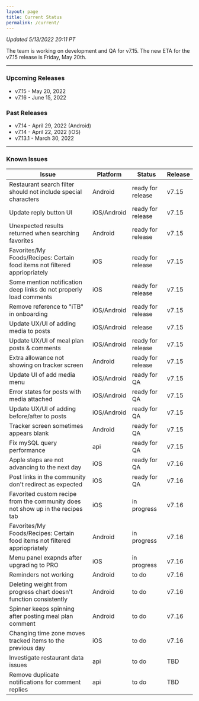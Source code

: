 ```yaml
---
layout: page
title: Current Status
permalink: /current/
---
```


_Updated 5/13/2022 20:11 PT_

The team is working on development and QA for v7.15. The new ETA for the v7.15 release is Friday, May 20th.

***

### Upcoming Releases
- v7.15   - May 20, 2022
- v7.16   - June 15, 2022
 
### Past Releases
- v7.14   - April 29, 2022 (Android)
- v7.14   - April 22, 2022 (iOS)
- v7.13.1 - March 30, 2022

***

### Known Issues

|Issue                          |Platform   | Status    | Release           |
| ---                           | ---       | ---       | ---               |
|Restaurant search filter should not include special characters|Android|ready for release| v7.15|
|Update reply button UI|iOS/Android|ready for release| v7.15|
|Unexpected results returned when searching favorites|Android|ready for release| v7.15|
|Favorites/My Foods/Recipes: Certain food items not filtered appriopriately|iOS|ready for release| v7.15|
|Some mention notification deep links do not properly load comments|iOS|ready for release| v7.15|
|Remove reference to "iTB" in onboarding|iOS/Android|ready for release| v7.15|
|Update UX/UI of adding media to posts|iOS/Android|release| v7.15|
|Update UX/UI of meal plan posts & comments|iOS/Android|ready for release| v7.15|
|Extra allowance not showing on tracker screen|Android|ready for release| v7.15|
|Update UI of add media menu|iOS/Android|ready for QA| v7.15|
|Error states for posts with media attached|iOS/Android|ready for QA| v7.15|
|Update UX/UI of adding before/after to posts|iOS/Android|ready for QA| v7.15|
|Tracker screen sometimes appears blank|Android|ready for QA| v7.15|
|Fix mySQL query performance|api|ready for QA| v7.15|
|Apple steps are not advancing to the next day|iOS|ready for QA| v7.16|
|Post links in the community don't redirect as expected|iOS|ready for QA| v7.16|
|Favorited custom recipe from the community does not show up in the recipes tab|iOS|in progress| v7.16|
|Favorites/My Foods/Recipes: Certain food items not filtered appriopriately|Android|in progress| v7.16|
|Menu panel exapnds after upgrading to PRO|iOS|in progress| v7.16|
|Reminders not working|Android|to do| v7.16|
|Deleting weight from progress chart doesn't function consistently|Android|to do| v7.16|
|Spinner keeps spinning after posting meal plan comment|Android|to do| v7.16|
|Changing time zone moves tracked items to the previous day|iOS|to do| v7.16|
|Investigate restaurant data issues|api|to do| TBD|
|Remove duplicate notifications for comment replies|api|to do| TBD|
